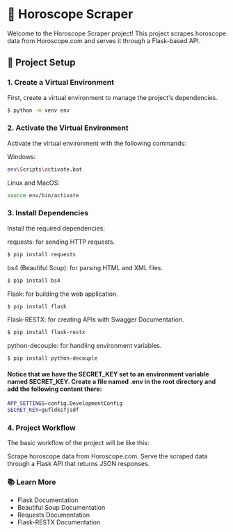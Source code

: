 # 🔮 Horoscope Scraper

Welcome to the Horoscope Scraper project! This project scrapes horoscope data from Horoscope.com and serves it through a Flask-based API.

## 🌟 Project Setup

### 1. Create a Virtual Environment

First, create a virtual environment to manage the project's dependencies.

```bash
$ python -m venv env
```

### 2. Activate the Virtual Environment
Activate the virtual environment with the following commands:

Windows:
```bash
env\Scripts\activate.bat 
```

Linux and MacOS:
```bash
source env/bin/activate
```

### 3. Install Dependencies
Install the required dependencies:

requests: for sending HTTP requests.

```bash
$ pip install requests
```

bs4 (Beautiful Soup): for parsing HTML and XML files.

```bash
$ pip install bs4
```

Flask: for building the web application.

```bash
$ pip install flask
```

Flask-RESTX: for creating APIs with Swagger Documentation.

```bash
$ pip install flask-restx
```

python-decouple: for handling environment variables.

```bash
$ pip install python-decouple
```
#### Notice that we have the SECRET_KEY set to an environment variable named SECRET_KEY. Create a file named .env in the root directory and add the following content there:

```bash
APP_SETTINGS=config.DevelopmentConfig
SECRET_KEY=gufldksfjsdf 
```

### 4. Project Workflow
The basic workflow of the project will be like this:

Scrape horoscope data from Horoscope.com.
Serve the scraped data through a Flask API that returns JSON responses.


### 📚 Learn More
* Flask Documentation
* Beautiful Soup Documentation
* Requests Documentation
* Flask-RESTX Documentation
